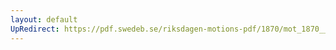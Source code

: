 ```yaml
---
layout: default
UpRedirect: https://pdf.swedeb.se/riksdagen-motions-pdf/1870/mot_1870__ak__00009/mot_1870__ak__00009_002.pdf
---
```

